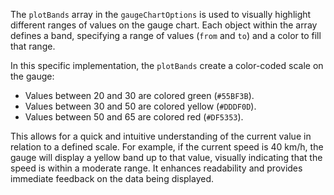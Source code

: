 The `plotBands` array in the `gaugeChartOptions` is used to visually highlight different ranges of values on the gauge chart. Each object within the array defines a band, specifying a range of values (`from` and `to`) and a color to fill that range.

In this specific implementation, the `plotBands` create a color-coded scale on the gauge:

*   Values between 20 and 30 are colored green (`#55BF3B`).
*   Values between 30 and 50 are colored yellow (`#DDDF0D`).
*   Values between 50 and 65 are colored red (`#DF5353`).

This allows for a quick and intuitive understanding of the current value in relation to a defined scale.  For example, if the current speed is 40 km/h, the gauge will display a yellow band up to that value, visually indicating that the speed is within a moderate range. It enhances readability and provides immediate feedback on the data being displayed.